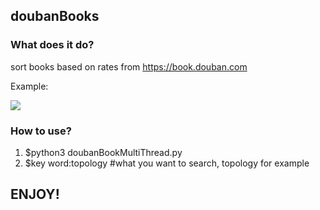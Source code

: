## doubanBooks

### What does it do?
sort books based on rates from https://book.douban.com

Example:

![](https://raw.githubusercontent.com/Rafael-Cheng/doubanBooks/master/4.png)

### How to use?
1. $python3 doubanBookMultiThread.py
2. $key word:topology #what you want to search, topology for example

## ENJOY!
